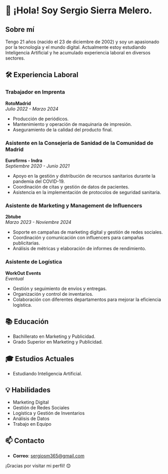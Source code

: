 
# 👋 ¡Hola! Soy Sergio Sierra Melero.

## Sobre mí
Tengo 21 años (nacido el 23 de diciembre de 2002) y soy un apasionado por la tecnología y el mundo digital. Actualmente estoy estudiando Inteligencia Artificial y he acumulado experiencia laboral en diversos sectores.

## 🛠️ Experiencia Laboral

### Trabajador en Imprenta
**RotoMadrid**  
*Julio 2022 - Marzo 2024*  
- Producción de periódicos.
- Mantenimiento y operación de maquinaria de impresión.
- Aseguramiento de la calidad del producto final.

### Asistente en la Consejería de Sanidad de la Comunidad de Madrid
**Eurofirms - Indra**  
*Septiembre 2020 - Junio 2021*  
- Apoyo en la gestión y distribución de recursos sanitarios durante la pandemia del COVID-19.
- Coordinación de citas y gestión de datos de pacientes.
- Asistencia en la implementación de protocolos de seguridad sanitaria.

### Asistente de Marketing y Management de Influencers
**2btube**  
*Marzo 2023 - Noviembre 2024*  
- Soporte en campañas de marketing digital y gestión de redes sociales.
- Coordinación y comunicación con influencers para campañas publicitarias.
- Análisis de métricas y elaboración de informes de rendimiento.

### Asistente de Logística
**WorkOut Events**  
*Eventual*  
- Gestión y seguimiento de envíos y entregas.
- Organización y control de inventarios.
- Colaboración con diferentes departamentos para mejorar la eficiencia logística.

## 📚 Educación
- Bachillerato en Marketing y Publicidad.
- Grado Superior en Marketing y Publicidad.

## 🎓 Estudios Actuales
- Estudiando Inteligencia Artificial.

## 💡 Habilidades
- Marketing Digital
- Gestión de Redes Sociales
- Logística y Gestión de Inventarios
- Análisis de Datos
- Trabajo en Equipo

## 📫 Contacto
- **Correo**: sergiosm365@gmail.com

¡Gracias por visitar mi perfil! 😊
